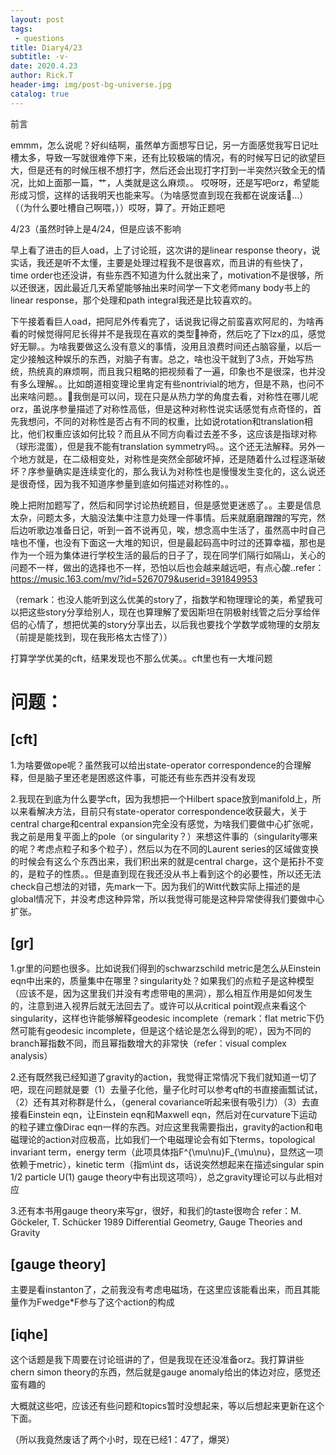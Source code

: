 ```yaml
---
layout: post
tags: 
 - questions
title: Diary4/23
subtitle: -v-
date: 2020.4.23
author: Rick.T
header-img: img/post-bg-universe.jpg
catalog: true
---
```


前言

emmm，怎么说呢？好纠结啊，虽然单方面想写日记，另一方面感觉我写日记吐槽太多，导致一写就很难停下来，还有比较极端的情况，有的时候写日记的欲望巨大，但是还有的时候压根不想打字，然后还会出现打字打到一半突然兴致全无的情况，比如上面那一篇，艹，人类就是这么麻烦。。
哎呀呀，还是写吧orz，希望能形成习惯，这样的话我明天也能来写。（为啥感觉直到现在我都在说废话🤔...）（（为什么要吐槽自己啊喂，））哎呀，算了。开始正题吧

4/23（虽然时钟上是4/24，但是应该不影响

早上看了进击的巨人oad，上了讨论班，这次讲的是linear response theory，说实话，我还是听不太懂，主要是处理过程我不是很喜欢，而且讲的有些快了，time order也还没讲，有些东西不知道为什么就出来了，motivation不是很够，所以还很迷，因此最近几天希望能够抽出来时间学一下文老师many body书上的linear response，那个处理和path integral我还是比较喜欢的。

下午接着看巨人oad，把阿尼外传看完了，话说我记得之前蛮喜欢阿尼的，为啥再看的时候觉得阿尼长得并不是我现在喜欢的类型🤔神奇，然后吃了下lzx的瓜，感觉好无聊。。为啥我要做这么没有意义的事情，没用且浪费时间还占脑容量，以后一定少接触这种娱乐的东西，对脑子有害。总之，啥也没干就到了3点，开始写热统，热统真的麻烦啊，而且我只粗略的把视频看了一遍，印象也不是很深，也并没有多么理解。。比如朗道相变理论里肯定有些nontrivial的地方，但是不熟，也问不出来啥问题。。🤔我倒是可以问，现在只是从热力学的角度去看，对称性在哪儿呢orz，虽说序参量描述了对称性高低，但是这种对称性说实话感觉有点奇怪的，首先我想问，不同的对称性是否占有不同的权重，比如说rotation和translation相比，他们权重应该如何比较？而且从不同方向看过去差不多，这应该是指球对称（球形混蛋），但是我不能有translation symmetry吗。。这个还无法解释。另外一个地方就是，在二级相变处，对称性是突然全部破坏掉，还是随着什么过程逐渐破坏？序参量确实是连续变化的，那么我认为对称性也是慢慢发生变化的，这么说还是很奇怪，因为我不知道序参量到底如何描述对称性的。。

晚上把附加题写了，然后和同学讨论热统题目，但是感觉更迷惑了。。主要是信息太杂，问题太多，大脑没法集中注意力处理一件事情。后来就磨磨蹭蹭的写完，然后边听歌边准备日记，听到一首不说再见，唉，想念高中生活了，虽然高中时自己啥也不懂，也没有下面这一大堆的知识，但是最起码高中时过的还算幸福，那也是作为一个班为集体进行学校生活的最后的日子了，现在同学们隔行如隔山，关心的问题不一样，做出的选择也不一样，恐怕以后也会越来越远吧，有点心酸..refer：https://music.163.com/mv/?id=5267079&userid=391849953

（remark：也没人能听到这么优美的story了，指数学和物理理论的美，希望我可以把这些story分享给别人，现在也算理解了爱因斯坦在阴极射线管之后分享给伴侣的心情了，想把优美的story分享出去，以后我也要找个学数学或物理的女朋友（前提是能找到，现在我形格太古怪了））

打算学学优美的cft，结果发现也不那么优美。。cft里也有一大堆问题

# 问题：

## [cft]

1.为啥要做ope呢？虽然我可以给出state-operator correspondence的合理解释，但是脑子里还老是困惑这件事，可能还有些东西并没有发现

2.我现在到底为什么要学cft，因为我想把一个Hilbert space放到manifold上，所以来看解决方法，目前只有state-operator correspondence收获最大，关于central charge和central expansion完全没有感觉，为啥我们要做中心扩张呢，我之前是用复平面上的pole（or singularity？）来想这件事的（singularity哪来的呢？考虑点粒子和多个粒子），然后以为在不同的Laurent series的区域做变换的时候会有这么个东西出来，我们积出来的就是central charge，这个是拓扑不变的，是粒子的性质。。但是直到现在我还没从书上看到这个的必要性，所以还无法check自己想法的对错，先mark一下。因为我们的Witt代数实际上描述的是global情况下，并没考虑这种异常，所以我觉得可能是这种异常使得我们要做中心扩张。

## [gr]

1.gr里的问题也很多。比如说我们得到的schwarzschild metric是怎么从Einstein eqn中出来的，质量集中在哪里？singularity处？如果我们的点粒子是这种模型（应该不是，因为这里我们并没有考虑带电的黑洞），那么相互作用是如何发生的，注意到进入视界后就无法回去了。或许可以从critical point观点来看这个singularity，这样也许能够解释geodesic incomplete（remark：flat metric下仍然可能有geodesic incomplete，但是这个结论是怎么得到的呢），因为不同的branch幂指数不同，而且幂指数增大的非常快（refer：visual complex analysis）

2.还有既然我已经知道了gravity的action，我觉得正常情况下我们就知道一切了吧，现在问题就是要（1）去量子化他，量子化时可以参考qft的书直接画瓢试试，（2）还有其对称群是什么，（general covariance听起来很有吸引力）（3）去直接看Einstein eqn，让Einstein eqn和Maxwell eqn，然后对在curvature下运动的粒子建立像Dirac eqn一样的东西。对应这里我需要指出，gravity的action和电磁理论的action对应极高，比如我们一个电磁理论会有如下terms，topological invariant term，energy term（此项具体指F^{\mu\nu}F_{\mu\nu}，显然这一项依赖于metric），kinetic term（指m\int ds，话说突然想起来在描述singular spin 1/2 particle U(1) gauge theory中有出现这项吗），总之gravity理论可以与此相对应

3.还有本书用gauge theory来写gr，很好，和我们的taste很吻合 refer：M. Göckeler, T. Schücker 1989 Differential Geometry, Gauge Theories and Gravity

## [gauge theory]

主要是看instanton了，之前我没有考虑电磁场，在这里应该能看出来，而且其能量作为Fwedge*F参与了这个action的构成

## [iqhe]

这个话题是我下周要在讨论班讲的了，但是我现在还没准备orz。我打算讲些chern simon theory的东西，然后就是gauge anomaly给出的体边对应，感觉还蛮有趣的

大概就这些吧，应该还有些问题和topics暂时没想起来，等以后想起来更新在这个下面。

（所以我竟然废话了两个小时，现在已经1：47了，爆哭）
